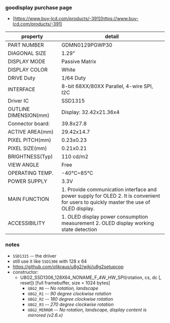 


### goodisplay purchase page
* [https://www.buy-lcd.com/products/-391](https://www.buy-lcd.com/products/-391)

| property | detail |
| --- | --- |
| PART NUMBER | GDMN0129PGWP30 |
| DIAGONAL SIZE | 1.29" |
| DISPLAY MODE | Passive Matrix |
| DISPLAY COLOR | White |
| DRIVE Duty | 1/64 Duty |
| INTERFACE | 8-bit 68XX/80XX Parallel, 4-wire SPI, I2C |
| Driver IC | SSD1315 |
| OUTLINE DIMENSION(mm) | Display: 32.42x21.36x4 |
| Connector board: | 39.8x27.8 |
| ACTIVE AREA(mm) | 29.42x14.7 |
| PIXEL PITCH(mm) | 0.23x0.23 |
| PIXEL SIZE(mm) | 0.21x0.21 |
| BRIGHTNESS(Typ) | 110 cd/m2 |
| VIEW ANGLE | Free |
| OPERATING TEMP. | -40℃~85℃ |
| POWER SUPPLY | 3.3V |
| MAIN FUNCTION | 1. Provide communication interface and  power supply for OLED   2. It is convenient for users to quickly master the use of OLED display. |
| ACCESSIBILITY | 1. OLED display power consumption measurement   2. OLED display working state detection |


### notes 
* `SSD1315` -- the driiver
* still use it like `SSD1306` with 128 x 64
* https://github.com/olikraus/u8g2/wiki/u8g2setupcpp
* constructor:
  - U8G2_SSD1306_128X64_NONAME_F_4W_HW_SPI(rotation, cs, dc [, reset]) [full framebuffer, size = 1024 bytes]
    * `U8G2_R0` -- *No rotation, landscape*
    * `U8G2_R1` -- *90 degree clockwise rotation*
    * `U8G2_R2` -- *180 degree clockwise rotation*
    * `U8G2_R3` -- *270 degree clockwise rotation*
    * `U8G2_MIRROR` -- *No rotation, landscape, display content is mirrored (v2.6.x)*